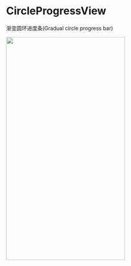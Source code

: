 # CircleProgressView
渐变圆环进度条(Gradual circle progress bar)


<img src="https://github.com/rocrocflying/CircleProgressView/blob/master/screenshot/s1.gif" width="320" height="600"/>
